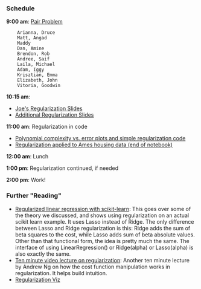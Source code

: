 ### Schedule

**9:00 am**: [Pair Problem](pair.md)

		Arianna, Druce
		Matt, Angad
		Maddy
		Dan, Amine
		Brendon, Rob
		Andree, Saif
		Laila, Michael
		Adam, Iggy
		Krisztian, Emma
		Elizabeth, John
		Vitoria, Goodwin

**10:15 am**: 

* [Joe's Regularization Slides](regularization_slides.pdf)
* [Additional Regularization Slides](regularization.pdf)

**11:00 am**: Regularization in code

* [Polynomial complexity vs. error plots and simple regularization code](Regularization.ipynb)
* [Regularization applied to Ames housing data (end of notebook)](LASSO_Reg_Ames_Housing.ipynb)

**12:00 am**: Lunch

**1:00 pm**: Regularization continued, if needed

**2:00 pm**: Work!


### Further "Reading"

 * [Regularized linear regression with scikit-learn](http://www.datarobot.com/blog/regularized-linear-regression-with-scikit-learn/): This goes over some of the theory we discussed, and shows using regularization on an actual scikit learn example. It uses Lasso instead of Ridge. The only difference between Lasso and Ridge regularization is this: Ridge adds the sum of beta squares to the cost, while Lasso adds sum of beta absolute values. Other than that functional form, the idea is pretty much the same. The interface of using LinearRegression() or Ridge(alpha) or Lasso(alpha) is also exactly the same.
 * [Ten minute video lecture on regularization](https://www.youtube.com/watch?v=fx-TqOzjDbM): Another ten minute lecture by Andrew Ng on how the cost function manipulation works in regularization. It helps build intuition.
 * [Regularization Viz](http://jonhanke.github.io/Regularization-for-Regular-People/)
 
